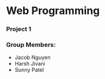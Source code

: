 # Web Programming

<h3>Project 1</h3>
<h3>Group Members:</h3>
<ul>
  <li>Jacob Nguyen</li>
  <li>Harsh Jivani</li>
  <li>Sunny Patel</li>
</ul>
  
